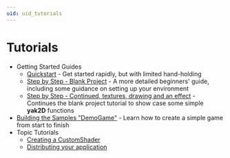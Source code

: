 ```yaml
---
uid: uid_tutorials
---
```

# Tutorials

* Getting Started Guides
    - [Quickstart](xref:uid_tut_quickstart) - Get started rapidly, but with limited hand-holding
    - [Step by Step - Blank Project](xref:uid_tut_gettingstarted) - A more detailed beginners' guide, including some guidance on setting up your environment
    - [Step by Step - Continued, textures, drawing and an effect](xref:uid_tut_continued) - Continues the blank project tutorial to show case some simple **yak2D** functions
* [Building the Samples "DemoGame"](xref:uid_tut_demogame) - Learn how to create a simple game from start to finish
* Topic Tutorials
    - [Creating a CustomShader](xref:uid_tut_customshader)
    - [Distributing your application](xref:uid_tut_distribution)
